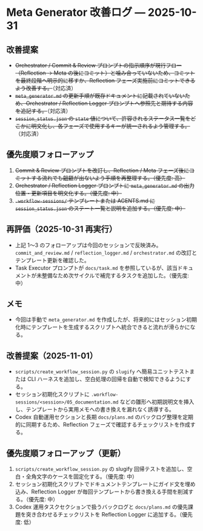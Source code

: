# Meta Generator 改善ログ — 2025-10-31

## 改善提案
- ~~Orchestrator / Commit & Review プロンプトの指示順序が現行フロー（Reflection → Meta の後にコミット）と噛み合っていないため、コミットを最終段階へ明示的に移すか、Reflection フェーズ実施前にコミットできるよう改善する。~~（対応済）
- ~~`meta_generator.md` の更新手順が既存ドキュメントに記載されていないため、Orchestrator / Reflection Logger プロンプトへ参照先と期待する内容を追記する。~~（対応済）
- ~~`session_status.json` の `state` 値について、許容されるステータス一覧をどこかに明文化し、各フェーズで使用するキーが統一されるよう管理する。~~（対応済）

## 優先度順フォローアップ
1. ~~Commit & Review プロンプトを改訂し、Reflection / Meta フェーズ後にコミットする流れでも齟齬が出ないよう手順を再整理する。（優先度: 高）~~
2. ~~Orchestrator / Reflection Logger プロンプトに `meta_generator.md` の出力位置・更新項目を明文化する。（優先度: 中）~~
3. ~~`.workflow-sessions/` テンプレートまたは AGENTS.md に `session_status.json` のステート一覧と説明を追加する。（優先度: 中）~~

## 再評価（2025-10-31 再実行）
- 上記 1〜3 のフォローアップは今回のセッションで反映済み。`commit_and_review.md` / `reflection_logger.md` / `orchestrator.md` の改訂とテンプレート更新を確認した。
- Task Executor プロンプトが `docs/task.md` を参照しているが、該当ドキュメントが未整備なため次サイクルで補完するタスクを追加した。（優先度: 中）

## メモ
- 今回は手動で `meta_generator.md` を作成したが、将来的にはセッション初期化時にテンプレートを生成するスクリプトへ統合できると流れが滑らかになる。

## 改善提案（2025-11-01）
- `scripts/create_workflow_session.py` の `slugify` へ簡易ユニットテストまたは CLI ハーネスを追加し、空白処理の回帰を自動で検知できるようにする。
- セッション初期化スクリプトに `.workflow-sessions/<session>/05_documentation.md` などの雛形へ初期説明文を挿入し、テンプレートから実用メモへの書き換えを漏れなく誘導する。
- Codex 自動運用セクションと長期 `docs/plans.md` のバックログ整理を定期的に同期するため、Reflection フェーズで確認するチェックリストを作成する。

## 優先度順フォローアップ（更新）
1. `scripts/create_workflow_session.py` の slugify 回帰テストを追加し、空白・全角文字のケースを固定化する。（優先度: 中）
2. セッション初期化スクリプトでドキュメントテンプレートにガイド文を埋め込み、Reflection Logger が毎回テンプレートから書き換える手間を削減する。（優先度: 中）
3. Codex 運用タスクセクションで扱うバックログと `docs/plans.md` の優先課題を突き合わせるチェックリストを Reflection Logger に追加する。（優先度: 低）
